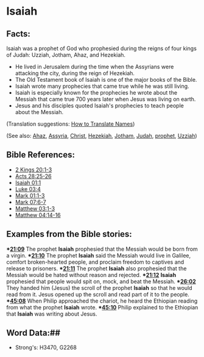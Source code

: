 # Isaiah #

## Facts: ##

Isaiah was a prophet of God who prophesied during the reigns of four kings of Judah: Uzziah, Jotham, Ahaz, and Hezekiah.

* He lived in Jerusalem during the time when the Assyrians were attacking the city, during the reign of Hezekiah.
* The Old Testament book of Isaiah is one of the major books of the Bible.
* Isaiah wrote many prophecies that came true while he was still living.
* Isaiah is especially known for the prophecies he wrote about the Messiah that came true 700 years later when Jesus was living on earth.
* Jesus and his disciples quoted Isaiah's prophecies to teach people about the Messiah. 

(Translation suggestions: [How to Translate Names](rc://en/ta/man/translate/translate-names))

(See also: [Ahaz](ahaz.md), [Assyria](assyria.md), [Christ](../kt/christ.md), [Hezekiah](hezekiah.md), [Jotham](jotham.md), [Judah](kingdomofjudah.md), [prophet](../kt/prophet.md), [Uzziah](uzziah.md))

## Bible References: ##

* [2 Kings 20:1-3](rc://en/tn/help/2ki/20/01)
* [Acts 28:25-26](rc://en/tn/help/act/28/25)
* [Isaiah 01:1](rc://en/tn/help/isa/01/01)
* [Luke 03:4](rc://en/tn/help/luk/03/04)
* [Mark 01:1-3](rc://en/tn/help/mrk/01/01)
* [Mark 07:6-7](rc://en/tn/help/mrk/07/06)
* [Matthew 03:1-3](rc://en/tn/help/mat/03/01)
* [Matthew 04:14-16](rc://en/tn/help/mat/04/14)

## Examples from the Bible stories: ##

  __*[21:09](rc://en/tn/help/obs/21/09)__ The prophet __Isaiah__ prophesied that the Messiah would be born from a virgin.
  __*[21:10](rc://en/tn/help/obs/21/10)__ The prophet __Isaiah__ said the Messiah would live in Galilee, comfort broken-hearted people, and proclaim freedom to captives and release to prisoners. 
  __*[21:11](rc://en/tn/help/obs/21/11)__ The prophet __Isaiah__ also prophesied that the Messiah would be hated without reason and rejected.
  __*[21:12](rc://en/tn/help/obs/21/12)__ __Isaiah__ prophesied that people would spit on, mock, and beat the Messiah. 
  __*[26:02](rc://en/tn/help/obs/26/02)__ They handed him (Jesus) the scroll of the prophet __Isaiah__ so that he would read from it. Jesus opened up the scroll and read part of it to the people.
  __*[45:08](rc://en/tn/help/obs/45/08)__ When Philip approached the chariot, he heard the Ethiopian reading from what the prophet __Isaiah__ wrote.
  __*[45:10](rc://en/tn/help/obs/45/10)__ Philip explained to the Ethiopian that __Isaiah__ was writing about Jesus.

## Word Data:##

* Strong's: H3470, G2268
